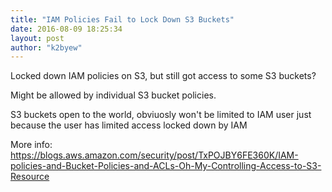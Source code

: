```yaml
---
title: "IAM Policies Fail to Lock Down S3 Buckets"
date: 2016-08-09 18:25:34
layout: post
author: "k2byew"
---
```

Locked down IAM policies on S3, but still got access to some S3 buckets?

Might be allowed by individual S3 bucket policies.

S3 buckets open to the world, obviuosly won't be limited to IAM user just because the user has limited access locked down by IAM

More info: https://blogs.aws.amazon.com/security/post/TxPOJBY6FE360K/IAM-policies-and-Bucket-Policies-and-ACLs-Oh-My-Controlling-Access-to-S3-Resource
